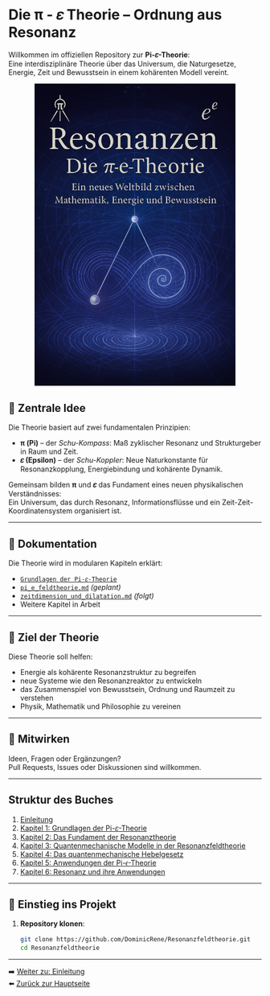 # Die **π - 𝜀** Theorie – Ordnung aus Resonanz

Willkommen im offiziellen Repository zur **Pi-𝜀-Theorie**:  
Eine interdisziplinäre Theorie über das Universum, die Naturgesetze, Energie, Zeit und Bewusstsein in einem kohärenten Modell vereint.  

<p align="center">
  <img src="Bilder/cover.png" alt="Buchcover" width="400"/>
</p>

## 🧠 Zentrale Idee

Die Theorie basiert auf zwei fundamentalen Prinzipien:

- **π (Pi)** – der *Schu-Kompass*: Maß zyklischer Resonanz und Strukturgeber in Raum und Zeit.  
- **𝜀 (Epsilon)** – der *Schu-Koppler*: Neue Naturkonstante für Resonanzkopplung, Energiebindung und kohärente Dynamik.

Gemeinsam bilden **π** und **𝜀** das Fundament eines neuen physikalischen Verständnisses:  
Ein Universum, das durch Resonanz, Informationsflüsse und ein Zeit-Zeit-Koordinatensystem organisiert ist.

---

## 📘 Dokumentation

Die Theorie wird in modularen Kapiteln erklärt:

- [`Grundlagen der Pi-𝜀-Theorie`](einleitung.md)  
- [`pi_e_feldtheorie.md`](Kapitel_.md) *(geplant)*  
- [`zeitdimension_und_dilatation.md`](Kapitel_.md) *(folgt)*  
- Weitere Kapitel in Arbeit

---

## 🌌 Ziel der Theorie

Diese Theorie soll helfen:

- Energie als kohärente Resonanzstruktur zu begreifen  
- neue Systeme wie den Resonanzreaktor zu entwickeln  
- das Zusammenspiel von Bewusstsein, Ordnung und Raumzeit zu verstehen  
- Physik, Mathematik und Philosophie zu vereinen

---

## 🤝 Mitwirken

Ideen, Fragen oder Ergänzungen?  
Pull Requests, Issues oder Diskussionen sind willkommen.

---
## Struktur des Buches

1. [Einleitung](einleitung.md)  
2. [Kapitel 1: Grundlagen der Pi-𝜀-Theorie](Kapitel_1.md)  
3. [Kapitel 2: Das Fundament der Resonanztheorie](Kapitel_2.md)  
4. [Kapitel 3: Quantenmechanische Modelle in der Resonanzfeldtheorie](Kapitel_3.md)  
5. [Kapitel 4: Das quantenmechanische Hebelgesetz](Kapitel_4.md)  
6. [Kapitel 5: Anwendungen der Pi-𝜖-Theorie](Kapitel_5.md)  
7. [Kapitel 6: Resonanz und ihre Anwendungen](Kapitel_5.md) 

---

## 🚀 Einstieg ins Projekt

1. **Repository klonen**:  
   ```bash
   git clone https://github.com/DominicRene/Resonanzfeldtheorie.git
   cd Resonanzfeldtheorie

---

➡️ [Weiter zu: Einleitung](einleitung.md)  
⬅️ [Zurück zur Hauptseite](../../README.md)